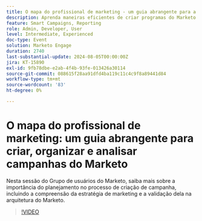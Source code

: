 ```yaml
---
title: O mapa do profissional de marketing - um guia abrangente para a estratégia, construção e análise de campanhas do Marketo
description: Aprenda maneiras eficientes de criar programas do Marketo Engage, incluindo importação, clonagem e criação do zero. Personalize modelos do Marketo Engage para atender aos padrões da marca e gerenciar ativos e custos de períodos.
feature: Smart Campaigns, Reporting
role: Admin, Developer, User
level: Intermediate, Experienced
doc-type: Event
solution: Marketo Engage
duration: 2740
last-substantial-update: 2024-08-05T00:00:00Z
jira: KT-15890
exl-id: 9fb78dbe-e2ab-4f4b-93fe-013426a30114
source-git-commit: 088615f28aa91dfd4ba119c11c4c9f8a89441d84
workflow-type: tm+mt
source-wordcount: '83'
ht-degree: 0%

---
```


# O mapa do profissional de marketing: um guia abrangente para criar, organizar e analisar campanhas do Marketo

Nesta sessão do Grupo de usuários do Marketo, saiba mais sobre a importância do planejamento no processo de criação de campanha, incluindo a compreensão da estratégia de marketing e a validação dela na arquitetura do Marketo.

>[!VIDEO](https://video.tv.adobe.com/v/3432223/?learn=on)
